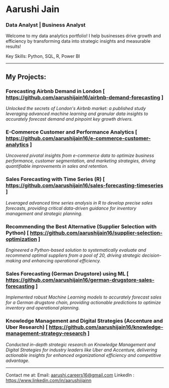 # Aarushi Jain
### Data Analyst | Business Analyst 
Welcome to my data analytics portfolio! I help businesses drive growth and efficiency by transforming data into strategic insights and measurable results!

Key Skills: Python, SQL, R, Power BI 

------
## My Projects:
### Forecasting Airbnb Demand in London [ https://github.com/aarushijain16/airbnb-demand-forecasting ]
*Unlocked the secrets of London's Airbnb market: a published study leveraging advanced machine learning and granular data insights to accurately forecast demand and pinpoint key growth drivers.*

### E-Commerce Customer and Performance Analytics [ https://github.com/aarushijain16/e-commerce-customer-analytics ]
*Uncovered pivotal insights from e-commerce data to optimize business performance, customer segmentation, and marketing strategies, driving quantifiable improvements in sales and retention.*

### Sales Forecasting with Time Series (R)  [ https://github.com/aarushijain16/sales-forecasting-timeseries ]
*Leveraged advanced time series analysis in R to develop precise sales forecasts, providing critical data-driven guidance for inventory management and strategic planning.*

### Recommending the Best Alternative (Supplier Selection with Python) [ https://github.com/aarushijain16/supplier-selection-optimization ]
*Engineered a Python-based solution to systematically evaluate and recommend optimal suppliers from a pool of 20, driving strategic decision-making and enhancing operational efficiency.*

### Sales Forecasting (German Drugstore) using ML [ https://github.com/aarushijain16/german-drugstore-sales-forecasting ]
*Implemented robust Machine Learning models to accurately forecast sales for a German drugstore chain, providing actionable predictions to optimize inventory and operational planning.*

### Knowledge Management and Digital Strategies (Accenture and Uber Research) [ https://github.com/aarushijain16/knowledge-management-strategy-research ]
*Conducted in-depth strategic research on Knowledge Management and Digital Strategies for industry leaders like Uber and Accenture, delivering actionable insights for enhanced organizational efficiency and competitive advantage.*


------
Contact me at:
Email: aarushi.careers16@gmail.com
LinkedIn : https://www.linkedin.com/in/aarushiijainn 

